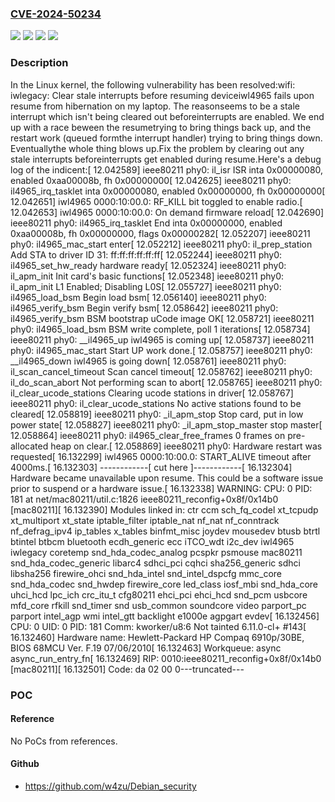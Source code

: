 ### [CVE-2024-50234](https://cve.mitre.org/cgi-bin/cvename.cgi?name=CVE-2024-50234)
![](https://img.shields.io/static/v1?label=Product&message=Linux&color=blue)
![](https://img.shields.io/static/v1?label=Version&message=&color=brightgreen)
![](https://img.shields.io/static/v1?label=Version&message=1da177e4c3f41524e886b7f1b8a0c1fc7321cac2%20&color=brightgreen)
![](https://img.shields.io/static/v1?label=Vulnerability&message=n%2Fa&color=blue)

### Description

In the Linux kernel, the following vulnerability has been resolved:wifi: iwlegacy: Clear stale interrupts before resuming deviceiwl4965 fails upon resume from hibernation on my laptop. The reasonseems to be a stale interrupt which isn't being cleared out beforeinterrupts are enabled. We end up with a race beween the resumetrying to bring things back up, and the restart work (queued formthe interrupt handler) trying to bring things down. Eventuallythe whole thing blows up.Fix the problem by clearing out any stale interrupts beforeinterrupts get enabled during resume.Here's a debug log of the indicent:[   12.042589] ieee80211 phy0: il_isr ISR inta 0x00000080, enabled 0xaa00008b, fh 0x00000000[   12.042625] ieee80211 phy0: il4965_irq_tasklet inta 0x00000080, enabled 0x00000000, fh 0x00000000[   12.042651] iwl4965 0000:10:00.0: RF_KILL bit toggled to enable radio.[   12.042653] iwl4965 0000:10:00.0: On demand firmware reload[   12.042690] ieee80211 phy0: il4965_irq_tasklet End inta 0x00000000, enabled 0xaa00008b, fh 0x00000000, flags 0x00000282[   12.052207] ieee80211 phy0: il4965_mac_start enter[   12.052212] ieee80211 phy0: il_prep_station Add STA to driver ID 31: ff:ff:ff:ff:ff:ff[   12.052244] ieee80211 phy0: il4965_set_hw_ready hardware  ready[   12.052324] ieee80211 phy0: il_apm_init Init card's basic functions[   12.052348] ieee80211 phy0: il_apm_init L1 Enabled; Disabling L0S[   12.055727] ieee80211 phy0: il4965_load_bsm Begin load bsm[   12.056140] ieee80211 phy0: il4965_verify_bsm Begin verify bsm[   12.058642] ieee80211 phy0: il4965_verify_bsm BSM bootstrap uCode image OK[   12.058721] ieee80211 phy0: il4965_load_bsm BSM write complete, poll 1 iterations[   12.058734] ieee80211 phy0: __il4965_up iwl4965 is coming up[   12.058737] ieee80211 phy0: il4965_mac_start Start UP work done.[   12.058757] ieee80211 phy0: __il4965_down iwl4965 is going down[   12.058761] ieee80211 phy0: il_scan_cancel_timeout Scan cancel timeout[   12.058762] ieee80211 phy0: il_do_scan_abort Not performing scan to abort[   12.058765] ieee80211 phy0: il_clear_ucode_stations Clearing ucode stations in driver[   12.058767] ieee80211 phy0: il_clear_ucode_stations No active stations found to be cleared[   12.058819] ieee80211 phy0: _il_apm_stop Stop card, put in low power state[   12.058827] ieee80211 phy0: _il_apm_stop_master stop master[   12.058864] ieee80211 phy0: il4965_clear_free_frames 0 frames on pre-allocated heap on clear.[   12.058869] ieee80211 phy0: Hardware restart was requested[   16.132299] iwl4965 0000:10:00.0: START_ALIVE timeout after 4000ms.[   16.132303] ------------[ cut here ]------------[   16.132304] Hardware became unavailable upon resume. This could be a software issue prior to suspend or a hardware issue.[   16.132338] WARNING: CPU: 0 PID: 181 at net/mac80211/util.c:1826 ieee80211_reconfig+0x8f/0x14b0 [mac80211][   16.132390] Modules linked in: ctr ccm sch_fq_codel xt_tcpudp xt_multiport xt_state iptable_filter iptable_nat nf_nat nf_conntrack nf_defrag_ipv4 ip_tables x_tables binfmt_misc joydev mousedev btusb btrtl btintel btbcm bluetooth ecdh_generic ecc iTCO_wdt i2c_dev iwl4965 iwlegacy coretemp snd_hda_codec_analog pcspkr psmouse mac80211 snd_hda_codec_generic libarc4 sdhci_pci cqhci sha256_generic sdhci libsha256 firewire_ohci snd_hda_intel snd_intel_dspcfg mmc_core snd_hda_codec snd_hwdep firewire_core led_class iosf_mbi snd_hda_core uhci_hcd lpc_ich crc_itu_t cfg80211 ehci_pci ehci_hcd snd_pcm usbcore mfd_core rfkill snd_timer snd usb_common soundcore video parport_pc parport intel_agp wmi intel_gtt backlight e1000e agpgart evdev[   16.132456] CPU: 0 UID: 0 PID: 181 Comm: kworker/u8:6 Not tainted 6.11.0-cl+ #143[   16.132460] Hardware name: Hewlett-Packard HP Compaq 6910p/30BE, BIOS 68MCU Ver. F.19 07/06/2010[   16.132463] Workqueue: async async_run_entry_fn[   16.132469] RIP: 0010:ieee80211_reconfig+0x8f/0x14b0 [mac80211][   16.132501] Code: da 02 00 0---truncated---

### POC

#### Reference
No PoCs from references.

#### Github
- https://github.com/w4zu/Debian_security

